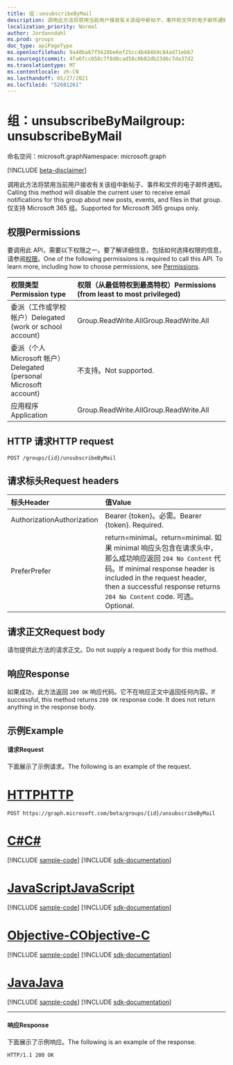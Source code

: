 ```yaml
---
title: 组：unsubscribeByMail
description: 调用此方法将禁用当前用户接收有关该组中新帖子、事件和文件的电子邮件通知。
localization_priority: Normal
author: Jordanndahl
ms.prod: groups
doc_type: apiPageType
ms.openlocfilehash: 9a40ba67f5628be6ef25cc4b484b9c84ad71ebb7
ms.sourcegitcommit: 4fa6fcc058c7f8d8cad58c0b82db23d6c7da37d2
ms.translationtype: MT
ms.contentlocale: zh-CN
ms.lasthandoff: 05/27/2021
ms.locfileid: "52681261"
---
```

# <a name="group-unsubscribebymail"></a><span data-ttu-id="6f84d-103">组：unsubscribeByMail</span><span class="sxs-lookup"><span data-stu-id="6f84d-103">group: unsubscribeByMail</span></span>

<span data-ttu-id="6f84d-104">命名空间：microsoft.graph</span><span class="sxs-lookup"><span data-stu-id="6f84d-104">Namespace: microsoft.graph</span></span>

[!INCLUDE [beta-disclaimer](../../includes/beta-disclaimer.md)]

<span data-ttu-id="6f84d-105">调用此方法将禁用当前用户接收有关该组中新帖子、事件和文件的电子邮件通知。</span><span class="sxs-lookup"><span data-stu-id="6f84d-105">Calling this method will disable the current user to receive email notifications for this group about new posts, events, and files in that group.</span></span> <span data-ttu-id="6f84d-106">仅支持 Microsoft 365 组。</span><span class="sxs-lookup"><span data-stu-id="6f84d-106">Supported for Microsoft 365 groups only.</span></span> 

## <a name="permissions"></a><span data-ttu-id="6f84d-107">权限</span><span class="sxs-lookup"><span data-stu-id="6f84d-107">Permissions</span></span>
<span data-ttu-id="6f84d-p102">要调用此 API，需要以下权限之一。要了解详细信息，包括如何选择权限的信息，请参阅[权限](/graph/permissions-reference)。</span><span class="sxs-lookup"><span data-stu-id="6f84d-p102">One of the following permissions is required to call this API. To learn more, including how to choose permissions, see [Permissions](/graph/permissions-reference).</span></span>

|<span data-ttu-id="6f84d-110">权限类型</span><span class="sxs-lookup"><span data-stu-id="6f84d-110">Permission type</span></span>      | <span data-ttu-id="6f84d-111">权限（从最低特权到最高特权）</span><span class="sxs-lookup"><span data-stu-id="6f84d-111">Permissions (from least to most privileged)</span></span>              |
|:--------------------|:---------------------------------------------------------|
|<span data-ttu-id="6f84d-112">委派（工作或学校帐户）</span><span class="sxs-lookup"><span data-stu-id="6f84d-112">Delegated (work or school account)</span></span> | <span data-ttu-id="6f84d-113">Group.ReadWrite.All</span><span class="sxs-lookup"><span data-stu-id="6f84d-113">Group.ReadWrite.All</span></span>    |
|<span data-ttu-id="6f84d-114">委派（个人 Microsoft 帐户）</span><span class="sxs-lookup"><span data-stu-id="6f84d-114">Delegated (personal Microsoft account)</span></span> | <span data-ttu-id="6f84d-115">不支持。</span><span class="sxs-lookup"><span data-stu-id="6f84d-115">Not supported.</span></span>    |
|<span data-ttu-id="6f84d-116">应用程序</span><span class="sxs-lookup"><span data-stu-id="6f84d-116">Application</span></span> | <span data-ttu-id="6f84d-117">Group.ReadWrite.All</span><span class="sxs-lookup"><span data-stu-id="6f84d-117">Group.ReadWrite.All</span></span> |

## <a name="http-request"></a><span data-ttu-id="6f84d-118">HTTP 请求</span><span class="sxs-lookup"><span data-stu-id="6f84d-118">HTTP request</span></span>
<!-- { "blockType": "ignored" } -->
```http
POST /groups/{id}/unsubscribeByMail
```

## <a name="request-headers"></a><span data-ttu-id="6f84d-119">请求标头</span><span class="sxs-lookup"><span data-stu-id="6f84d-119">Request headers</span></span>
| <span data-ttu-id="6f84d-120">标头</span><span class="sxs-lookup"><span data-stu-id="6f84d-120">Header</span></span>       | <span data-ttu-id="6f84d-121">值</span><span class="sxs-lookup"><span data-stu-id="6f84d-121">Value</span></span> |
|:---------------|:--------|
| <span data-ttu-id="6f84d-122">Authorization</span><span class="sxs-lookup"><span data-stu-id="6f84d-122">Authorization</span></span>  | <span data-ttu-id="6f84d-p103">Bearer {token}。必需。</span><span class="sxs-lookup"><span data-stu-id="6f84d-p103">Bearer {token}. Required.</span></span>  |
| <span data-ttu-id="6f84d-125">Prefer</span><span class="sxs-lookup"><span data-stu-id="6f84d-125">Prefer</span></span> | <span data-ttu-id="6f84d-126">return=minimal。</span><span class="sxs-lookup"><span data-stu-id="6f84d-126">return=minimal.</span></span> <span data-ttu-id="6f84d-127">如果 minimal 响应头包含在请求头中，那么成功响应返回 `204 No Content` 代码。</span><span class="sxs-lookup"><span data-stu-id="6f84d-127">If minimal response header is included in the request header, then a successful response returns `204 No Content` code.</span></span> <span data-ttu-id="6f84d-128">可选。</span><span class="sxs-lookup"><span data-stu-id="6f84d-128">Optional.</span></span>  | 

## <a name="request-body"></a><span data-ttu-id="6f84d-129">请求正文</span><span class="sxs-lookup"><span data-stu-id="6f84d-129">Request body</span></span>
 <span data-ttu-id="6f84d-130">请勿提供此方法的请求正文。</span><span class="sxs-lookup"><span data-stu-id="6f84d-130">Do not supply a request body for this method.</span></span> 

## <a name="response"></a><span data-ttu-id="6f84d-131">响应</span><span class="sxs-lookup"><span data-stu-id="6f84d-131">Response</span></span>
<span data-ttu-id="6f84d-p105">如果成功，此方法返回 `200 OK` 响应代码。它不在响应正文中返回任何内容。</span><span class="sxs-lookup"><span data-stu-id="6f84d-p105">If successful, this method returns `200 OK` response code. It does not return anything in the response body.</span></span>

## <a name="example"></a><span data-ttu-id="6f84d-134">示例</span><span class="sxs-lookup"><span data-stu-id="6f84d-134">Example</span></span>
#### <a name="request"></a><span data-ttu-id="6f84d-135">请求</span><span class="sxs-lookup"><span data-stu-id="6f84d-135">Request</span></span>
<span data-ttu-id="6f84d-136">下面展示了示例请求。</span><span class="sxs-lookup"><span data-stu-id="6f84d-136">The following is an example of the request.</span></span>

# <a name="http"></a>[<span data-ttu-id="6f84d-137">HTTP</span><span class="sxs-lookup"><span data-stu-id="6f84d-137">HTTP</span></span>](#tab/http)
<!-- {
  "blockType": "request",
  "name": "group_unsubscribebymail"
}-->
```http
POST https://graph.microsoft.com/beta/groups/{id}/unsubscribeByMail
```
# <a name="c"></a>[<span data-ttu-id="6f84d-138">C#</span><span class="sxs-lookup"><span data-stu-id="6f84d-138">C#</span></span>](#tab/csharp)
[!INCLUDE [sample-code](../includes/snippets/csharp/group-unsubscribebymail-csharp-snippets.md)]
[!INCLUDE [sdk-documentation](../includes/snippets/snippets-sdk-documentation-link.md)]

# <a name="javascript"></a>[<span data-ttu-id="6f84d-139">JavaScript</span><span class="sxs-lookup"><span data-stu-id="6f84d-139">JavaScript</span></span>](#tab/javascript)
[!INCLUDE [sample-code](../includes/snippets/javascript/group-unsubscribebymail-javascript-snippets.md)]
[!INCLUDE [sdk-documentation](../includes/snippets/snippets-sdk-documentation-link.md)]

# <a name="objective-c"></a>[<span data-ttu-id="6f84d-140">Objective-C</span><span class="sxs-lookup"><span data-stu-id="6f84d-140">Objective-C</span></span>](#tab/objc)
[!INCLUDE [sample-code](../includes/snippets/objc/group-unsubscribebymail-objc-snippets.md)]
[!INCLUDE [sdk-documentation](../includes/snippets/snippets-sdk-documentation-link.md)]

# <a name="java"></a>[<span data-ttu-id="6f84d-141">Java</span><span class="sxs-lookup"><span data-stu-id="6f84d-141">Java</span></span>](#tab/java)
[!INCLUDE [sample-code](../includes/snippets/java/group-unsubscribebymail-java-snippets.md)]
[!INCLUDE [sdk-documentation](../includes/snippets/snippets-sdk-documentation-link.md)]

---


#### <a name="response"></a><span data-ttu-id="6f84d-142">响应</span><span class="sxs-lookup"><span data-stu-id="6f84d-142">Response</span></span>
<span data-ttu-id="6f84d-143">下面展示了示例响应。</span><span class="sxs-lookup"><span data-stu-id="6f84d-143">The following is an example of the response.</span></span> 
<!-- {
  "blockType": "response",
  "truncated": true
} -->
```http
HTTP/1.1 200 OK
```

<!-- uuid: 8fcb5dbc-d5aa-4681-8e31-b001d5168d79
2015-10-25 14:57:30 UTC -->
<!--
{
  "type": "#page.annotation",
  "description": "group: unsubscribeByMail",
  "keywords": "",
  "section": "documentation",
  "tocPath": "",
  "suppressions": [
  ]
}
-->


